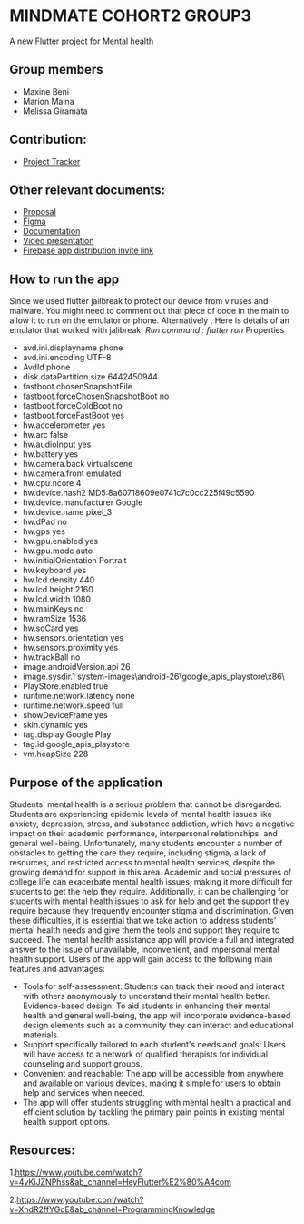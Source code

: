 # MINDMATE COHORT2 GROUP3
A new Flutter project for Mental health

## Group members 
- Maxine Beni 
- Marion Maina 
- Melissa Giramata

## Contribution:
- [Project Tracker](https://docs.google.com/spreadsheets/d/1II3q7wnMt6v44dDY4I1ewVctd6EWvGQ4VenjHc3_5Z0/edit?usp=sharing)


## Other relevant documents:
- [Proposal](https://docs.google.com/document/d/1IKN0iqFb0ao3p1dpSfxVgEzQwNhwkbInvUVkQEFHsHo/edit?usp=sharing)
- [Figma](https://www.figma.com/file/bZrpkDFsk7z4EOkMSnx2wB/MindMate?node-id=0%3A1&t=DsTeduDpO92YTOks-1)
- [Documentation](https://docs.google.com/document/d/1t7JahvtBWPKNP9izKnB4ifTx9BT7n9GqbLck7robvbw/edit?usp=sharing)
- [Video presentation](https://www.youtube.com/watch?v=q7WdV6YupxU&ab_channel=MELISSAGIRAMATA)
- [Firebase app distribution invite link](https://appdistribution.firebase.dev/i/6a61098c5be490fb)

## How to run the app

Since we used flutter jailbreak to protect our device from viruses and malware. You might need to comment out that piece of code in the main to allow it to run on the emulator or phone. Alternatively , Here is details of an emulator that worked with jalibreak:
*Run command : flutter run*
Properties

- avd.ini.displayname              phone
- avd.ini.encoding                 UTF-8
- AvdId                            phone
- disk.dataPartition.size          6442450944
- fastboot.chosenSnapshotFile
- fastboot.forceChosenSnapshotBoot no
- fastboot.forceColdBoot           no
- fastboot.forceFastBoot           yes
- hw.accelerometer                 yes
- hw.arc                           false
- hw.audioInput                    yes
- hw.battery                       yes
- hw.camera.back                   virtualscene
- hw.camera.front                  emulated
- hw.cpu.ncore                     4
- hw.device.hash2                  MD5:8a60718609e0741c7c0cc225f49c5590
- hw.device.manufacturer           Google
- hw.device.name                   pixel_3
- hw.dPad                          no
- hw.gps                           yes
- hw.gpu.enabled                   yes
- hw.gpu.mode                      auto
- hw.initialOrientation            Portrait
- hw.keyboard                      yes
- hw.lcd.density                   440
- hw.lcd.height                    2160
- hw.lcd.width                     1080
- hw.mainKeys                      no
- hw.ramSize                       1536
- hw.sdCard                        yes
- hw.sensors.orientation           yes
- hw.sensors.proximity             yes
- hw.trackBall                     no
- image.androidVersion.api         26
- image.sysdir.1                   system-images\android-26\google_apis_playstore\x86\
- PlayStore.enabled                true
- runtime.network.latency          none
- runtime.network.speed            full
- showDeviceFrame                  yes
- skin.dynamic                     yes
- tag.display                      Google Play
- tag.id                           google_apis_playstore
- vm.heapSize                      228


## Purpose of the application
Students' mental health is a serious problem that cannot be disregarded. Students are experiencing epidemic levels of mental health issues like anxiety, depression, stress, and substance addiction, which have a negative impact on their academic performance, interpersonal relationships, and general well-being. Unfortunately, many students encounter a number of obstacles to getting the care they require, including stigma, a lack of resources, and restricted access to mental health services, despite the growing demand for support in this area.
Academic and social pressures of college life can exacerbate mental health issues, making it more difficult for students to get the help they require. Additionally, it can be challenging for students with mental health issues to ask for help and get the support they require because they frequently encounter stigma and discrimination.
Given these difficulties, it is essential that we take action to address students' mental health needs and give them the tools and support they require to succeed.
The mental health assistance app will provide a full and integrated answer to the issue of unavailable, inconvenient, and impersonal mental health support. Users of the app will gain access to the following main features and advantages:

- Tools for self-assessment: Students can track their mood and interact with others anonymously  to understand their mental health better.
Evidence-based design: To aid students in enhancing their mental health and general well-being, the app will incorporate evidence-based design elements such as a community they can interact and educational materials.
- Support specifically tailored to each student's needs and goals: Users will have access to a network of qualified therapists for individual counseling and support groups.
- Convenient and reachable: The app will be accessible from anywhere and available on various devices, making it simple for users to obtain help and services when needed.
- The app will offer students struggling with mental health a practical and efficient solution by tackling the primary pain points in existing mental health support options.



## Resources:
1.https://www.youtube.com/watch?v=4vKiJZNPhss&ab_channel=HeyFlutter%E2%80%A4com

2.https://www.youtube.com/watch?v=XhdR2ffYGoE&ab_channel=ProgrammingKnowledge






